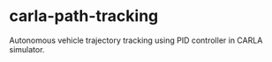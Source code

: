 # carla-path-tracking
Autonomous vehicle trajectory tracking using PID controller in CARLA simulator.
